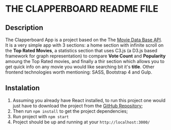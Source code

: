 # THE CLAPPERBOARD README FILE
## Description
The Clapperboard App is a project based on the The [Movie Data Base API](https://www.themoviedb.org/). It is a very simple app with 3 sections: a home section with infinite scroll on the **Top Rated Movies**, a statistics section that uses C3.js (a D3.js based framework for graph representation) to compare **Vote Count** and **Popularity** amoung the Top Rated movies, and finally a thir section which allows you to get quick info on any movie you would like searching bit it's **title**. Other frontend technologies worth mentioning: SASS, Bootstrap 4 and Gulp. 

## Instalation
1. Assuming you already have React installed, to run this project one would just have to download the project from the [GitHub Repository](https://github.com/nunobreis/clapboardApp);
2. Then run `npm install` to get the project dependencies;
3. Run project with `npm start`
4. Project should be up and running at your `http://localhost:3000/`
